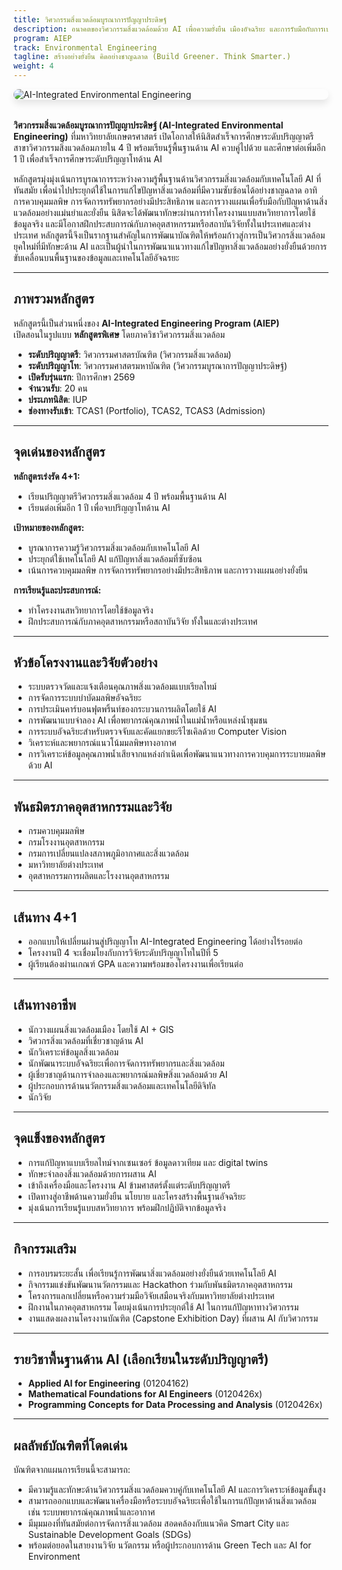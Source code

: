 ```yaml
---
title: วิศวกรรมสิ่งแวดล้อมบูรณาการปัญญาประดิษฐ์
description: อนาคตของวิศวกรรมสิ่งแวดล้อมด้วย AI เพื่อความยั่งยืน เมืองอัจฉริยะ และการรับมือกับการเปลี่ยนแปลงสภาพภูมิอากาศ
program: AIEP
track: Environmental Engineering
tagline: สร้างอย่างยั่งยืน คิดอย่างชาญฉลาด (Build Greener. Think Smarter.)
weight: 4
---
```


<img src="/img/banners/environmental-hero-new.png"
     alt="AI-Integrated Environmental Engineering"
     style="max-width: 100%; height: auto; margin: 0 0 2rem 0; border-radius: 1rem; box-shadow: 0 6px 12px rgba(0,0,0,0.1); display: block;" />

**วิศวกรรมสิ่งแวดล้อมบูรณาการปัญญาประดิษฐ์ (AI-Integrated Environmental Engineering)** ที่มหาวิทยาลัยเกษตรศาสตร์  เปิดโอกาสให้นิสิตสำเร็จการศึกษาระดับปริญญาตรีสาขาวิศวกรรมสิ่งแวดล้อมภายใน 4 ปี พร้อมเรียนรู้พื้นฐานด้าน AI ควบคู่ไปด้วย และศึกษาต่อเพิ่มอีก 1 ปี เพื่อสำเร็จการศึกษาระดับปริญญาโทด้าน AI 

หลักสูตรมุ่งมุ่งเน้นการบูรณาการระหว่างความรู้พื้นฐานด้านวิศวกรรมสิ่งแวดล้อมกับเทคโนโลยี AI ที่ทันสมัย เพื่อนำไปประยุกต์ใช้ในการแก้ไขปัญหาสิ่งแวดล้อมที่มีความซับซ้อนได้อย่างชาญฉลาด อาทิ การควบคุมมลพิษ การจัดการทรัพยากรอย่างมีประสิทธิภาพ และการวางแผนเพื่อรับมือกับปัญหาด้านสิ่งแวดล้อมอย่างแม่นยำและยั่งยืน นิสิตจะได้พัฒนาทักษะผ่านการทำโครงงานแบบสหวิทยาการโดยใช้ข้อมูลจริง และมีโอกาสฝึกประสบการณ์กับภาคอุตสาหกรรมหรือสถาบันวิจัยทั้งในประเทศและต่างประเทศ หลักสูตรนี้จึงเป็นรากฐานสำคัญในการพัฒนาบัณฑิตให้พร้อมก้าวสู่การเป็นวิศวกรสิ่งแวดล้อมยุคใหม่ที่มีทักษะด้าน AI และเป็นผู้นำในการพัฒนาแนวทางแก้ไขปัญหาสิ่งแวดล้อมอย่างยั่งยืนด้วยการขับเคลื่อนบนพื้นฐานของข้อมูลและเทคโนโลยีอัจฉรยะ

---

##  ภาพรวมหลักสูตร

หลักสูตรนี้เป็นส่วนหนึ่งของ **AI-Integrated Engineering Program (AIEP)**  
เปิดสอนในรูปแบบ **หลักสูตรพิเศษ** โดยภาควิชาวิศวกรรมสิ่งแวดล้อม

-  **ระดับปริญญาตรี**: วิศวกรรมศาสตรบัณฑิต (วิศวกรรมสิ่งแวดล้อม)  
-  **ระดับปริญญาโท**: วิศวกรรมศาสตรมหาบัณฑิต (วิศวกรรมบูรณาการปัญญาประดิษฐ์)  
-  **เปิดรับรุ่นแรก**: ปีการศึกษา 2569  
-  **จำนวนรับ**: 20 คน  
-  **ประเภทนิสิต**: IUP
-  **ช่องทางรับเข้า**: TCAS1 (Portfolio), TCAS2, TCAS3 (Admission)  


---

##  จุดเด่นของหลักสูตร

**หลักสูตรเร่งรัด 4+1:**
- เรียนปริญญาตรีวิศวกรรมสิ่งแวดล้อม 4 ปี พร้อมพื้นฐานด้าน AI
- เรียนต่อเพิ่มอีก 1 ปี เพื่อจบปริญญาโทด้าน AI

**เป้าหมายของหลักสูตร:**
- บูรณาการความรู้วิศวกรรมสิ่งแวดล้อมกับเทคโนโลยี AI
- ประยุกต์ใช้เทคโนโลยี AI แก้ปัญหาสิ่งแวดล้อมที่ซับซ้อน
- เน้นการควบคุมมลพิษ การจัดการทรัพยากรอย่างมีประสิทธิภาพ และการวางแผนอย่างยั่งยืน

**การเรียนรู้และประสบการณ์:**
- ทำโครงงานสหวิทยาการโดยใช้ข้อมูลจริง
- ฝึกประสบการณ์กับภาคอุตสาหกรรมหรือสถาบันวิจัย ทั้งในและต่างประเทศ


---

##  หัวข้อโครงงานและวิจัยตัวอย่าง

- ระบบตรวจวัดและแจ้งเตือนคุณภาพสิ่งแวดล้อมแบบเรียลไทม์
- การจัดการระบบบำบัดมลพิษอัจฉริยะ
- การประเมินคาร์บอนฟุตพริ้นท์ของกระบวนการผลิตโดยใช้ AI
- การพัฒนาแบบจำลอง AI เพื่อพยากรณ์คุณภาพน้ำในแม่น้ำหรือแหล่งน้ำชุมชน
- การระบบอัจฉริยะสำหรับตรวจจับและคัดแยกขยะรีไซเคิลด้วย Computer Vision
- วิเคราะห์และพยากรณ์แนวโน้มมลพิษทางอากาศ
- การวิเคราะห์ข้อมูลคุณภาพน้ำเสียจากแหล่งกำเนิดเพื่อพัฒนาแนวทางการควบคุมการระบายมลพิษด้วย AI

---

##  พันธมิตรภาคอุตสาหกรรมและวิจัย

- กรมควบคุมมลพิษ
- กรมโรงงานอุตสาหกรรม
- กรมการเปลี่ยนแปลงสภาพภูมิอากาศและสิ่งแวดล้อม
- มหาวิทยาลัยต่างประเทศ
- อุตสาหกรรมการผลิตและโรงงานอุตสาหกรรม

---

##  เส้นทาง 4+1

- ออกแบบให้เปลี่ยนผ่านสู่ปริญญาโท AI-Integrated Engineering ได้อย่างไร้รอยต่อ  
- โครงงานปี 4 จะเชื่อมโยงกับการวิจัยระดับปริญญาโทในปีที่ 5  
- ผู้เรียนต้องผ่านเกณฑ์ GPA และความพร้อมของโครงงานเพื่อเรียนต่อ

---

##  เส้นทางอาชีพ

- นักวางแผนสิ่งแวดล้อมเมือง โดยใช้ AI + GIS  
- วิศวกรสิ่งแวดล้อมที่เชี่ยวชาญด้าน AI 
- นักวิเคราะห์ข้อมูลสิ่งแวดล้อม 
- นักพัฒนาระบบอัจฉริยะเพื่อการจัดการทรัพยากรและสิ่งแวดล้อม 
- ผู้เชี่ยวชาญด้านการจำลองและพยากรณ์มลพิษสิ่งแวดล้อมด้วย AI 
- ผู้ประกอบการด้านนวัตกรรมสิ่งแวดล้อมและเทคโนโลยีดิจิทัล
- นักวิจัย
---

##  จุดแข็งของหลักสูตร

- การแก้ปัญหาแบบเรียลไทม์จากเซนเซอร์ ข้อมูลดาวเทียม และ digital twins  
- ทักษะจำลองสิ่งแวดล้อมด้วยการผสาน AI  
- เข้าถึงเครื่องมือและโครงงาน AI ข้ามศาสตร์ตั้งแต่ระดับปริญญาตรี  
- เปิดทางสู่อาชีพด้านความยั่งยืน นโยบาย และโครงสร้างพื้นฐานอัจฉริยะ
- มุ่งเน้นการเรียนรู้แบบสหวิทยาการ พร้อมฝึกปฏิบัติจากข้อมูลจริง

---

##  กิจกรรมเสริม

- การอบรมระยะสั้น เพื่อเรียนรู้การพัฒนาสิ่งแวดล้อมอย่างยั่งยืนด้วยเทคโนโลยี AI
- กิจกรรมแข่งขันพัฒนานวัตกรรมและ Hackathon ร่วมกับพันธมิตรภาคอุตสาหกรรม
- โครงการแลกเปลี่ยนหรือความร่วมมือวิจัยเสมือนจริงกับมหาวิทยาลัยต่างประเทศ
- ฝึกงานในภาคอุตสาหกรรม โดยมุ่งเน้นการประยุกต์ใช้ AI ในการแก้ปัญหาทางวิศวกรรม
- งานแสดงผลงานโครงงานบัณฑิต (Capstone Exhibition Day) ที่ผสาน AI กับวิศวกรรม

---

##  รายวิชาพื้นฐานด้าน AI (เลือกเรียนในระดับปริญญาตรี)

- **Applied AI for Engineering** (01204162)  
- **Mathematical Foundations for AI Engineers** (0120426x)  
- **Programming Concepts for Data Processing and Analysis** (0120426x)

---

##  ผลลัพธ์บัณฑิตที่โดดเด่น

บัณฑิตจากแผนการเรียนนี้จะสามารถ:

- มีความรู้และทักษะด้านวิศวกรรมสิ่งแวดล้อมควบคู่กับเทคโนโลยี AI และการวิเคราะห์ข้อมูลขั้นสูง
- สามารถออกแบบและพัฒนาเครื่องมือหรือระบบอัจฉริยะเพื่อใช้ในการแก้ปัญหาด้านสิ่งแวดล้อม เช่น ระบบพยากรณ์คุณภาพน้ำและอากาศ
- มีมุมมองที่ทันสมัยต่อการจัดการสิ่งแวดล้อม สอดคล้องกับแนวคิด Smart City และ Sustainable Development Goals (SDGs)
- พร้อมต่อยอดในสายงานวิจัย นวัตกรรม หรือผู้ประกอบการด้าน Green Tech และ AI for Environment
